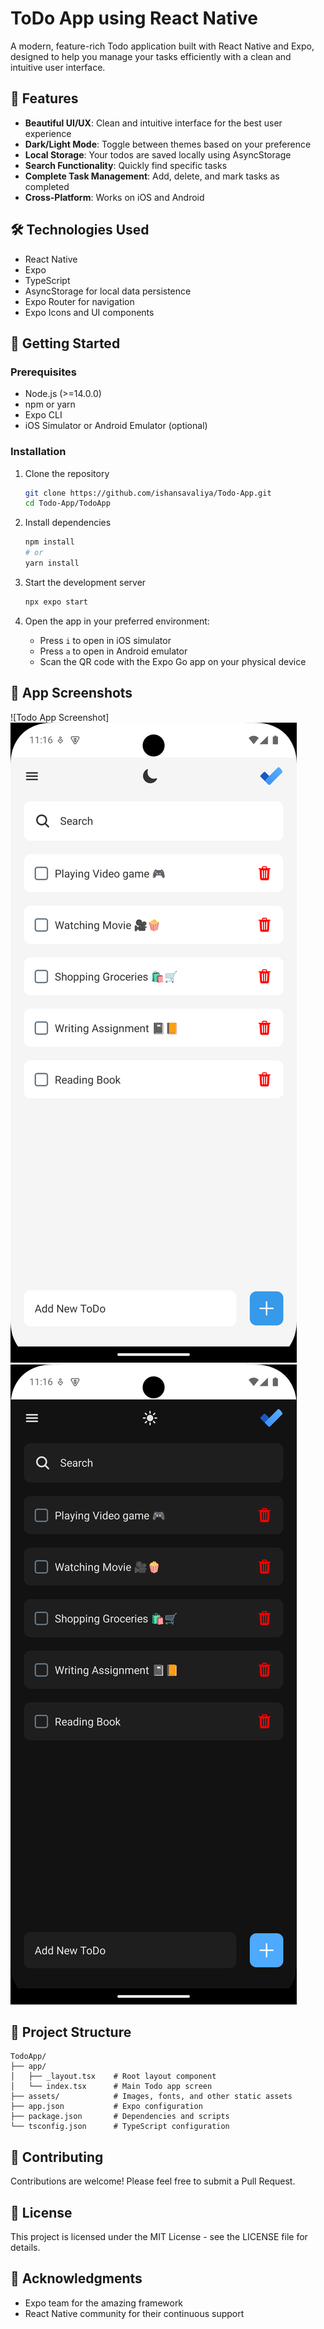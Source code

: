 # ToDo App using React Native

A modern, feature-rich Todo application built with React Native and Expo, designed to help you manage your tasks efficiently with a clean and intuitive user interface.



## 📱 Features

- **Beautiful UI/UX**: Clean and intuitive interface for the best user experience
- **Dark/Light Mode**: Toggle between themes based on your preference
- **Local Storage**: Your todos are saved locally using AsyncStorage
- **Search Functionality**: Quickly find specific tasks
- **Complete Task Management**: Add, delete, and mark tasks as completed
- **Cross-Platform**: Works on iOS and Android

## 🛠️ Technologies Used

- React Native
- Expo
- TypeScript
- AsyncStorage for local data persistence
- Expo Router for navigation
- Expo Icons and UI components

## 🚀 Getting Started

### Prerequisites

- Node.js (>=14.0.0)
- npm or yarn
- Expo CLI
- iOS Simulator or Android Emulator (optional)

### Installation

1. Clone the repository

   ```bash
   git clone https://github.com/ishansavaliya/Todo-App.git
   cd Todo-App/TodoApp
   ```

2. Install dependencies

   ```bash
   npm install
   # or
   yarn install
   ```

3. Start the development server

   ```bash
   npx expo start
   ```

4. Open the app in your preferred environment:
   - Press `i` to open in iOS simulator
   - Press `a` to open in Android emulator
   - Scan the QR code with the Expo Go app on your physical device

## 📸 App Screenshots

![Todo App Screenshot]
![Light Mode](Screenshot_1745127971.png)
![Dark-mode](Screenshot_1745127976.png)


## 🧩 Project Structure

```
TodoApp/
├── app/
│   ├── _layout.tsx    # Root layout component
│   └── index.tsx      # Main Todo app screen
├── assets/            # Images, fonts, and other static assets
├── app.json           # Expo configuration
├── package.json       # Dependencies and scripts
└── tsconfig.json      # TypeScript configuration
```

## 🤝 Contributing

Contributions are welcome! Please feel free to submit a Pull Request.

## 📝 License

This project is licensed under the MIT License - see the LICENSE file for details.

## 🙏 Acknowledgments

- Expo team for the amazing framework
- React Native community for their continuous support
